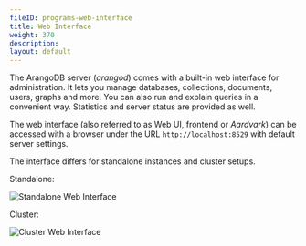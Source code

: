 ```yaml
---
fileID: programs-web-interface
title: Web Interface
weight: 370
description: 
layout: default
---
```

The ArangoDB server (*arangod*) comes with a built-in web interface for
administration. It lets you manage databases, collections, documents,
users, graphs and more. You can also run and explain queries in a
convenient way. Statistics and server status are provided as well.

The web interface (also referred to as Web UI, frontend or *Aardvark*) can be accessed with a
browser under the URL `http://localhost:8529` with default server settings.

The interface differs for standalone instances and cluster setups.

Standalone:

![Standalone Web Interface](images/overview.png)

Cluster:

![Cluster Web Interface](images/clusterView.png)
